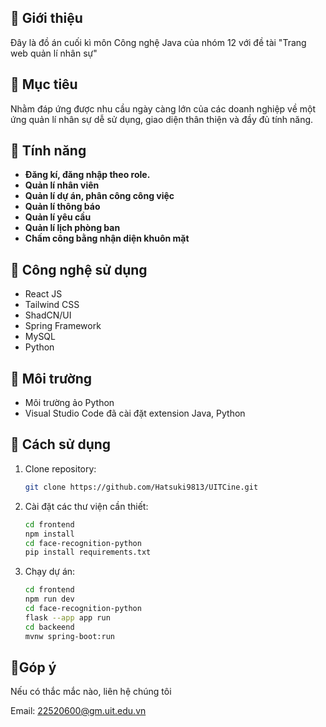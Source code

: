 ## 🙏 Giới thiệu
Đây là đồ án cuối kì môn Công nghệ Java của nhóm 12 với đề tài "Trang web quản lí nhân sự" 
## 🎯 Mục tiêu
Nhằm đáp ứng được nhu cầu ngày càng lớn của các doanh nghiệp về một ứng quản lí nhân sự dễ sử dụng, giao diện thân thiện và đầy đủ tính năng.
## 🔧 Tính năng
- **Đăng kí, đăng nhập theo role.**
- **Quản lí nhân viên**
- **Quản lí dự án, phân công công việc** 
- **Quản lí thông báo** 
- **Quản lí yêu cầu** 
- **Quản lí lịch phòng ban**
- **Chấm công bằng nhận diện khuôn mặt**
## 🔧 Công nghệ sử dụng 
- React JS
- Tailwind CSS
- ShadCN/UI
- Spring Framework
- MySQL
- Python
## 🔧 Môi trường
- Môi trường ảo Python
- Visual Studio Code đã cài đặt extension Java, Python
## 📖 Cách sử dụng 
1. Clone repository:
   ```bash
   git clone https://github.com/Hatsuki9813/UITCine.git
   ```
2. Cài đặt các thư viện cần thiết:
   ```bash
   cd frontend
   npm install
   cd face-recognition-python
   pip install requirements.txt
   ```
3. Chạy dự án:
   ```bash
   cd frontend
   npm run dev
   cd face-recognition-python
   flask --app app run
   cd backeend
   mvnw spring-boot:run
   ```
## 📌Góp ý 
Nếu có thắc mắc nào, liên hệ chúng tôi

Email: 22520600@gm.uit.edu.vn 

